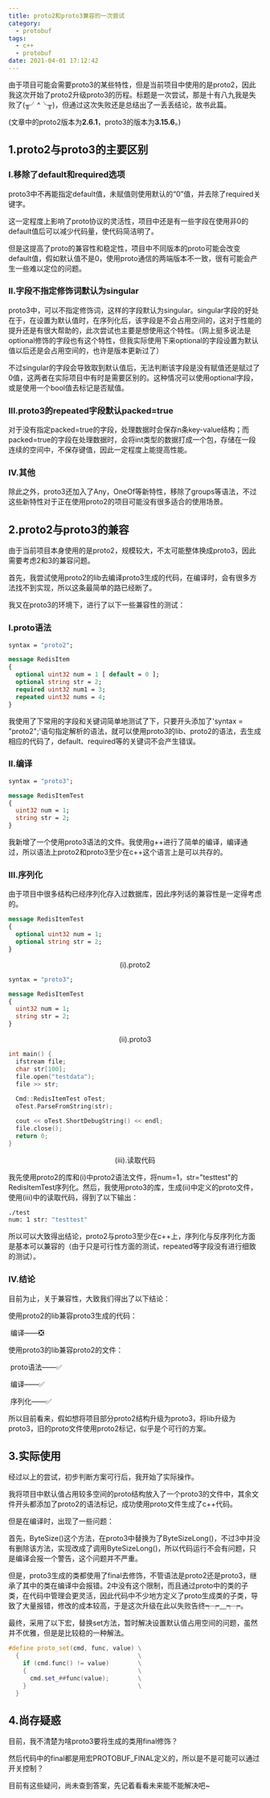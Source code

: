 ```yaml
---
title: proto2和proto3兼容的一次尝试
category:
  - protobuf
tags:
  - c++
  - protobuf
date: 2021-04-01 17:12:42
---
```


由于项目可能会需要proto3的某些特性，但是当前项目中使用的是proto2，因此我这次开始了proto2升级proto3的历程。标题是一次尝试，那是十有八九我是失败了(╥╯^╰╥)，但通过这次失败还是总结出了一丢丢结论，故书此篇。

(文章中的proto2版本为**2.6.1**，proto3的版本为**3.15.6**。)

<!-- more -->

## 1.proto2与proto3的主要区别

### I.移除了default和required选项

proto3中不再能指定default值，未赋值则使用默认的“0”值，并去除了required关键字。

这一定程度上影响了proto协议的灵活性，项目中还是有一些字段在使用非0的default值后可以减少代码量，使代码简洁明了。

但是这提高了proto的兼容性和稳定性，项目中不同版本的proto可能会改变default值，假如默认值不是0，使用proto通信的两端版本不一致，很有可能会产生一些难以定位的问题。

### II.字段不指定修饰词默认为singular

proto3中，可以不指定修饰词，这样的字段默认为singular。singular字段的好处在于，在设置为默认值时，在序列化后，该字段是不会占用空间的，这对于性能的提升还是有很大帮助的，此次尝试也主要是想使用这个特性。（网上挺多说法是optional修饰的字段也有这个特性，但我实际使用下来optional的字段设置为默认值以后还是会占用空间的，也许是版本更新过了）

不过singular的字段会导致取到默认值后，无法判断该字段是没有赋值还是赋过了0值，这两者在实际项目中有时是需要区别的。这种情况可以使用optional字段，或是使用一个bool值去标记是否赋值。

### III.proto3的repeated字段默认packed=true

对于没有指定packed=true的字段，处理数据时会保存n条key-value结构；而packed=true的字段在处理数据时，会将int类型的数据打成一个包，存储在一段连续的空间中，不保存键值，因此一定程度上能提高性能。

### IV.其他

除此之外，proto3还加入了Any，OneOf等新特性，移除了groups等语法，不过这些新特性对于正在使用proto2的项目可能没有很多适合的使用场景。

## 2.proto2与proto3的兼容

由于当前项目本身使用的是proto2，规模较大，不太可能整体换成proto3，因此需要考虑2和3的兼容问题。

首先，我尝试使用proto2的lib去编译proto3生成的代码，在编译时，会有很多方法找不到实现，所以这条最简单的路已经断了。

我又在proto3的环境下，进行了以下一些兼容性的测试：

### I.proto语法

```protobuf
syntax = "proto2";

message RedisItem
{
  optional uint32 num = 1 [ default = 0 ];
  optional string str = 2;
  required uint32 num1 = 3;
  repeated uint32 nums = 4;
}
```

我使用了下常用的字段和关键词简单地测试了下，只要开头添加了'syntax = "proto2";'语句指定解析的语法，就可以使用proto3的lib、proto2的语法，去生成相应的代码了，default、required等的关键词不会产生错误。

### II.编译

```protobuf
syntax = "proto3";

message RedisItemTest
{
  uint32 num = 1;
  string str = 2;
}
```

我新增了一个使用proto3语法的文件。我使用g++进行了简单的编译，编译通过，所以语法上proto2和proto3至少在c++这个语言上是可以共存的。

### III.序列化

由于项目中很多结构已经序列化存入过数据库，因此序列话的兼容性是一定得考虑的。

```protobuf
message RedisItemTest
{
  optional uint32 num = 1;
  optional string str = 2;
}
```

<center>
  (i).proto2
</center>

```protobuf
syntax = "proto3";

message RedisItemTest
{
  uint32 num = 1;
  string str = 2;
}
```

<center>(ii).proto3</center>

```cpp
int main() {
  ifstream file;
  char str[100];
  file.open("testdata");
  file >> str;
  
  Cmd::RedisItemTest oTest;
  oTest.ParseFromString(str);

  cout << oTest.ShortDebugString() << endl;
  file.close();
  return 0;
}
```

<center>(iii).读取代码</center>

我先使用proto2的库和(i)中proto2语法文件，将num=1，str="testtest"的RedisItemTest序列化。然后，我使用proto3的库，生成(ii)中定义的proto文件，使用(iii)中的读取代码，得到了以下输出：

```bash
./test
num: 1 str: "testtest"
```

所以可以大致得出结论，proto2与proto3至少在c++上，序列化与反序列化方面是基本可以兼容的（由于只是可行性方面的测试，repeated等字段没有进行细致的测试）。

### IV.结论

目前为止，关于兼容性，大致我们得出了以下结论：

使用proto2的lib兼容proto3生成的代码：

​	编译——❎

使用proto3的lib兼容proto2的文件：

​	proto语法——✅

​	编译——✅

​	序列化——✅

所以目前看来，假如想将项目部分proto2结构升级为proto3，将lib升级为proto3，旧的proto文件使用proto2标记，似乎是个可行的方案。

## 3.实际使用

经过以上的尝试，初步判断方案可行后，我开始了实际操作。

我将项目中默认值占用较多空间的proto结构放入了一个proto3的文件中，其余文件开头都添加了proto2的语法标记，成功使用proto文件生成了c++代码。

但是在编译时，出现了一些问题：

首先，ByteSize()这个方法，在proto3中替换为了ByteSizeLong()，不过3中并没有删除该方法，实现改成了调用ByteSizeLong()，所以代码运行不会有问题，只是编译会报一个警告，这个问题并不严重。

但是，proto3生成的类都使用了final去修饰，不管语法是proto2还是proto3，继承了其中的类在编译中会报错。2中没有这个限制，而且通过proto中的类的子类，在代码中管理会更灵活，因此代码中不少地方定义了proto生成类的子类，导致了大量报错，修改的成本较高，于是这次升级在此以失败告终┭┮﹏┭┮。

最终，采用了以下宏，替换set方法，暂时解决设置默认值占用空间的问题，虽然并不优雅，但是是比较稳的一种解法。

```cpp
#define proto_set(cmd, func, value) \
  {                                 \
    if (cmd.func() != value)        \
    {                               \
      cmd.set_##func(value);        \
    }                               \
  }
```

## 4.尚存疑惑

目前，我不清楚为啥proto3要将生成的类用final修饰？

然后代码中的final都是用宏PROTOBUF_FINAL定义的，所以是不是可能可以通过开关控制？

目前有这些疑问，尚未查到答案，先记着看看未来能不能解决吧~
